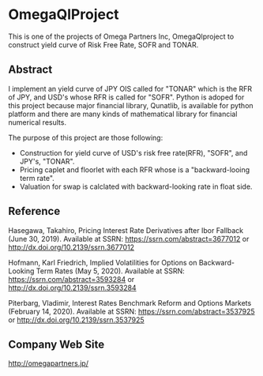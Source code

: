 # OmegaQlProject

This is one of the projects of Omega Partners Inc, OmegaQlproject to construct yield curve of Risk Free Rate, SOFR and TONAR.

## Abstract
I implement an yield curve of JPY OIS called for "TONAR" which is the RFR of JPY, and USD's whose RFR is called for "SOFR". Python is adoped for this project because major financial library, Qunatlib, is available for python platform and there are many kinds of mathematical library for financial numerical results.

The purpose of this project are those following:
* Construction for yield curve of USD's risk free rate(RFR), "SOFR", and JPY's, "TONAR".
* Pricing caplet and floorlet with each RFR whose is a "backward-looing term rate".
* Valuation for swap is calclated with backward-looking rate in float side.

## Reference
Hasegawa, Takahiro, Pricing Interest Rate Derivatives after Ibor Fallback (June 30, 2019). Available at SSRN: https://ssrn.com/abstract=3677012 or http://dx.doi.org/10.2139/ssrn.3677012

Hofmann, Karl Friedrich, Implied Volatilities for Options on Backward-Looking Term Rates (May 5, 2020). Available at SSRN: https://ssrn.com/abstract=3593284 or http://dx.doi.org/10.2139/ssrn.3593284

Piterbarg, Vladimir, Interest Rates Benchmark Reform and Options Markets (February 14, 2020). Available at SSRN: https://ssrn.com/abstract=3537925 or http://dx.doi.org/10.2139/ssrn.3537925


## Company Web Site
http://omegapartners.jp/
